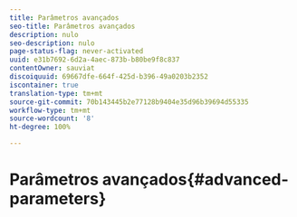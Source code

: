 ```yaml
---
title: Parâmetros avançados
seo-title: Parâmetros avançados
description: nulo
seo-description: nulo
page-status-flag: never-activated
uuid: e31b7692-6d2a-4aec-873b-b80be9f8c837
contentOwner: sauviat
discoiquuid: 69667dfe-664f-425d-b396-49a0203b2352
iscontainer: true
translation-type: tm+mt
source-git-commit: 70b143445b2e77128b9404e35d96b39694d55335
workflow-type: tm+mt
source-wordcount: '8'
ht-degree: 100%

---
```



# Parâmetros avançados{#advanced-parameters}

